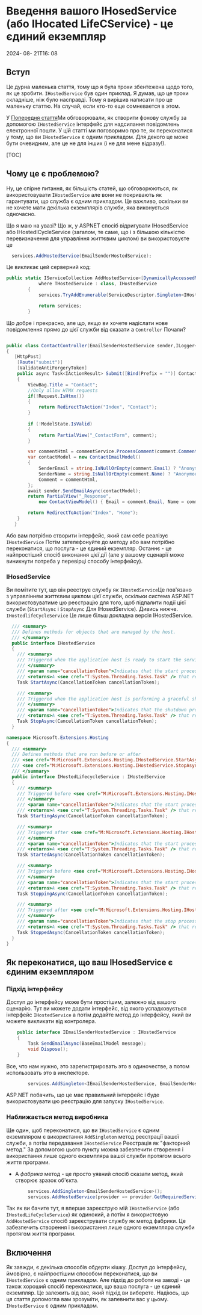 # Введення вашого IHosedService (або IHocated LifeCService) - це єдиний екземпляр

<!--category-- ASP.NET -->
<datetime class="hidden">2024- 08- 21T16: 08</datetime>

## Вступ

Це дурна маленька стаття, тому що я була трохи збентежена щодо того, як це зробити. `IHostedService` був один приклад. Я думав, що це трохи складніше, ніж було насправді. Тому я вирішив написати про це маленьку статтю. На случай, если кто-то еще сомневается в этом.

У [Попередня стаття](/blog/addingasyncsendingforemails)Ми обговорювали, як створити фонову службу за допомогою `IHostedService` інтерфейс для надсилання повідомлень електронної пошти. У цій статті ми поговоримо про те, як переконатися у тому, що ви `IHostedService` є одним прикладом.
Для декого це може бути очевидним, але це не для інших (і не для мене відразу!).

[TOC]

## Чому це є проблемою?

Ну, це спірне питання, як більшість статей, що обговорюються, як використовувати `IHostedService` але вони не покривають як гарантувати, що служба є одним прикладом. Це важливо, оскільки ви не хочете мати декілька екземплярів служби, яка виконується одночасно.

Що я маю на увазі? Що ж, у ASPNET спосіб відригувати IHosedService або IHostedICycleService (загалом, те саме, що і з більшою кількістю перевизначення для управління життєвим циклом) ви використовуєте це

```csharp
  services.AddHostedService(EmailSenderHostedService);
```

Це викликає цей серверний код:

```csharp
public static IServiceCollection AddHostedService<[DynamicallyAccessedMembers(DynamicallyAccessedMemberTypes.PublicConstructors)] THostedService>(this IServiceCollection services)
            where THostedService : class, IHostedService
        {
            services.TryAddEnumerable(ServiceDescriptor.Singleton<IHostedService, THostedService>());

            return services;
        }

```

Що добре і прекрасно, але що, якщо ви хочете надіслати нове повідомлення прямо до цієї служби від сказати a `Controller` Почали?

```csharp

public class ContactController(EmailSenderHostedService sender,ILogger<BaseController> logger) ...
{
   [HttpPost]
    [Route("submit")]
    [ValidateAntiForgeryToken]
    public async Task<IActionResult> Submit([Bind(Prefix = "")] ContactViewModel comment)
    {
        ViewBag.Title = "Contact";
        //Only allow HTMX requests
        if(!Request.IsHtmx())
        {
            return RedirectToAction("Index", "Contact");
        }
      
        if (!ModelState.IsValid)
        {
            return PartialView("_ContactForm", comment);
        }

        var commentHtml = commentService.ProcessComment(comment.Comment);
        var contactModel = new ContactEmailModel()
        {
            SenderEmail = string.IsNullOrEmpty(comment.Email) ? "Anonymous" : comment.Email,
            SenderName = string.IsNullOrEmpty(comment.Name) ? "Anonymous" : comment.Name,
            Comment = commentHtml,
        };
        await sender.SendEmailAsync(contactModel);
        return PartialView("_Response",
            new ContactViewModel() { Email = comment.Email, Name = comment.Name, Comment = commentHtml });

        return RedirectToAction("Index", "Home");
    }
   }
```

Або вам потрібно створити інтерфейс, який сам себе реалізує `IHostedService` Потім зателефонуйте до методу або вам потрібно переконатися, що послуга - це єдиний екземпляр. Останнє - це найпростіший спосіб виконання цієї дії (але у вашому сценарії може виникнути потреба у перевірці способу інтерфейсу).

### IHosedService

Ви помітите тут, що він реєструє службу як `IHostedService`Це пов'язано з управлінням життєвим циклом цієї служби, оскільки система ASP.NET використовуватиме цю реєстрацію для того, щоб підпалити події цієї служби (`StartAsync` і `StopAsync` Для IHosedService). Дивись нижче. `IHostedlifeCycleService` Це лише більш докладна версія IHostedService.

```csharp
  /// <summary>
  /// Defines methods for objects that are managed by the host.
  /// </summary>
  public interface IHostedService
  {
    /// <summary>
    /// Triggered when the application host is ready to start the service.
    /// </summary>
    /// <param name="cancellationToken">Indicates that the start process has been aborted.</param>
    /// <returns>A <see cref="T:System.Threading.Tasks.Task" /> that represents the asynchronous Start operation.</returns>
    Task StartAsync(CancellationToken cancellationToken);

    /// <summary>
    /// Triggered when the application host is performing a graceful shutdown.
    /// </summary>
    /// <param name="cancellationToken">Indicates that the shutdown process should no longer be graceful.</param>
    /// <returns>A <see cref="T:System.Threading.Tasks.Task" /> that represents the asynchronous Stop operation.</returns>
    Task StopAsync(CancellationToken cancellationToken);
  }

namespace Microsoft.Extensions.Hosting
{
  /// <summary>
  /// Defines methods that are run before or after
  /// <see cref="M:Microsoft.Extensions.Hosting.IHostedService.StartAsync(System.Threading.CancellationToken)" /> and
  /// <see cref="M:Microsoft.Extensions.Hosting.IHostedService.StopAsync(System.Threading.CancellationToken)" />.
  /// </summary>
  public interface IHostedLifecycleService : IHostedService
  {
    /// <summary>
    /// Triggered before <see cref="M:Microsoft.Extensions.Hosting.IHostedService.StartAsync(System.Threading.CancellationToken)" />.
    /// </summary>
    /// <param name="cancellationToken">Indicates that the start process has been aborted.</param>
    /// <returns>A <see cref="T:System.Threading.Tasks.Task" /> that represents the asynchronous operation.</returns>
    Task StartingAsync(CancellationToken cancellationToken);

    /// <summary>
    /// Triggered after <see cref="M:Microsoft.Extensions.Hosting.IHostedService.StartAsync(System.Threading.CancellationToken)" />.
    /// </summary>
    /// <param name="cancellationToken">Indicates that the start process has been aborted.</param>
    /// <returns>A <see cref="T:System.Threading.Tasks.Task" /> that represents the asynchronous operation.</returns>
    Task StartedAsync(CancellationToken cancellationToken);

    /// <summary>
    /// Triggered before <see cref="M:Microsoft.Extensions.Hosting.IHostedService.StopAsync(System.Threading.CancellationToken)" />.
    /// </summary>
    /// <param name="cancellationToken">Indicates that the start process has been aborted.</param>
    /// <returns>A <see cref="T:System.Threading.Tasks.Task" /> that represents the asynchronous operation.</returns>
    Task StoppingAsync(CancellationToken cancellationToken);

    /// <summary>
    /// Triggered after <see cref="M:Microsoft.Extensions.Hosting.IHostedService.StopAsync(System.Threading.CancellationToken)" />.
    /// </summary>
    /// <param name="cancellationToken">Indicates that the stop process has been aborted.</param>
    /// <returns>A <see cref="T:System.Threading.Tasks.Task" /> that represents the asynchronous operation.</returns>
    Task StoppedAsync(CancellationToken cancellationToken);
  }
}
```

## Як переконатися, що ваш IHosedService є єдиним екземпляром

### Підхід інтерфейсу

Доступ до інтерфейсу може бути простішим, залежно від вашого сценарію. Тут ви можете додати інтерфейс, від якого успадковується інтерфейс `IHostedService` а потім додайте метод до інтерфейсу, який ви можете викликати від контролера.

```csharp
    public interface IEmailSenderHostedService : IHostedService
    {
        Task SendEmailAsync(BaseEmailModel message);
        void Dispose();
    }
```

Все, что нам нужно, это зарегистрировать это в одиночестве, а потом использовать это в инспекторе.

```csharp
        services.AddSingleton<IEmailSenderHostedService, EmailSenderHostedService>();
```

ASP.NET побачить, що це має правильний інтерфейс і буде використовувати цю реєстрацію для запуску `IHostedService`.

### Наближається метод виробника

Ще один, щоб переконатися, що ви `IHostedService` є одним екземпляром є використання `AddSingleton` метод реєстрації вашої служби, а потім передавання `IHostedService` Реєстрація як "факторний метод." За допомогою цього пункту можна забезпечити створення і використання лише одного екземпляра вашої служби протягом всього життя програми.

* А *фабрика* метод - це просто уявний спосіб сказати метод, який створює зразок об'єкта.

```csharp
        services.AddSingleton<EmailSenderHostedService>();
        services.AddHostedService(provider => provider.GetRequiredService<EmailSenderHostedService>());
```

Так як ви бачите тут, я вперше зареєструю мій `IHostedService` (або `IHostedLifeCycleService`) як одинокий, а потім я використовую `AddHostedService` спосіб зареєструвати службу як метод фабрики. Це забезпечить створення і використання лише одного екземпляра служби протягом життя програми.

## Включення

Як завжди, є декілька способів обдерти кішку. Доступ до інтерфейсу, ймовірно, є найпростішим способом переконатися, що ви `IHostedService` є одним прикладом. Але підхід до роботи на заводі - це також хороший спосіб переконатися, що ваша послуга - це єдиний екземпляр. Це залежить від вас, який підхід ви виберете. Надіюсь, що ця стаття допомогла вам зрозуміти, як запевнити вас у цьому. `IHostedService` є одним прикладом.